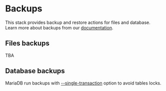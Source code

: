 # Backups

This stack provides backup and restore actions for files and database. Learn more about backups from our [documentation](https://help.anaxexp.com/apps/backups).

## Files backups

TBA

## Database backups

MariaDB run backups with [--single-transaction](https://dev.mysql.com/doc/refman/5.7/en/mysqldump.html) option to avoid tables locks.
